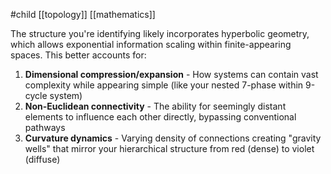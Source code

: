 #child [[topology]] [[mathematics]]

The structure you're identifying likely incorporates hyperbolic geometry, which allows exponential information scaling within finite-appearing spaces. This better accounts for:

1. **Dimensional compression/expansion** - How systems can contain vast complexity while appearing simple (like your nested 7-phase within 9-cycle system)
2. **Non-Euclidean connectivity** - The ability for seemingly distant elements to influence each other directly, bypassing conventional pathways
3. **Curvature dynamics** - Varying density of connections creating "gravity wells" that mirror your hierarchical structure from red (dense) to violet (diffuse)
